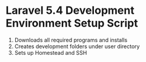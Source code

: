 
# Laravel 5.4 Development Environment Setup Script
1) Downloads all required programs and installs
2) Creates development folders under user directory
3) Sets up Homestead and SSH
